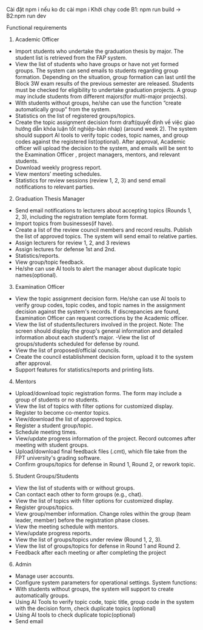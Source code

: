 Cài đặt  npm i nếu ko đc cài mpn i 
Khởi chạy code B1: npm run build -> B2:npm run dev

Functional requirements
1.	Academic Officer
- Import students who undertake the graduation thesis by major. The student list is retrieved from the FAP system.
- View the list of students who have groups or have not yet formed groups. The system can send emails to students regarding group formation. Depending on the situation, group formation can last until the Block 3W exam results of the previous semester are released. Students must be checked for eligibility to undertake graduation projects. A group may include students from different majors(for multi-major projects).
- With  students without groups, he/she can use the function “create automatically group” from the system. 
- Statistics on the list of registered groups/topics.
- Create the topic assignment decision form draft(quyết định về việc giao hướng dẫn khóa luận tốt nghiệp-bản nháp) (around week 2). The system should support AI tools to verify topic codes, topic names, and group codes against the registered list(optional). After approval, Academic officer will upload the decision to the system, and emails will be sent to the Examination Officer , project managers, mentors, and relevant students.
- Download weekly progress report.
- View mentors’ meeting schedules.
- Statistics for review sessions (review 1, 2, 3) and send email notifications to relevant parties.
2.	Graduation Thesis Manager
- Send email notifications to lecturers about accepting topics (Rounds 1, 2, 3), including the registration template form format.
- Import topics from businesses(if have).
- Create a list of the review council members and record results. Publish the list of approved topics. The system will send email to relative parties.
- Assign lecturers for review 1, 2, and 3 reviews
- Assign lectures for defense 1st and 2nd.
- Statistics/reports.
- View group/topic feedback.
- He/she can use AI tools to alert the manager about duplicate topic names(optional).
3.	Examination Officer
- View the topic assignment decision form.  He/she can use AI tools to verify group codes, topic codes, and topic names in the assignment decision against the system's records. If discrepancies are found, Examination Officer can request corrections by the Academic officer.
- View the list of students/lecturers involved in the project. Note: The screen should display the group's general information and detailed information about each student’s major.
-View the list of groups/students scheduled for defense by round.
- View the list of proposed/official councils.
- Create the council establishment decision form, upload it to the system after approval.
- Support features for statistics/reports and printing lists.
4.	Mentors
- Upload/download topic registration forms. The form may include a group of students or no students.
- View the list of topics with filter options for customized display.
- Register to become co-mentor topics.
- View/download  the list of approved topics.
- Register a student group/topic.
- Schedule meeting times.
- View/update progress information of the project. Record outcomes after meeting with student groups.
- Upload/download final feedback files (.cmt), which file take from the FPT university's grading software.
- Confirm groups/topics for defense in Round 1, Round 2, or rework topic.
5.	Student Groups/Students
- View the list of students with or without groups.
- Can contact each other to form groups (e.g., chat).
- View the list of topics with filter options for customized display.
- Register groups/topics.
- View group/member information. Change roles within the group (team leader, member) before the registration phase closes.
- View the meeting schedule with mentors.
- View/update progress reports.
- View the list of groups/topics under review (Round 1, 2, 3).
- View the list of groups/topics for defense in Round 1 and Round 2.
-  Feedback after each meeting or after completing the project
6.	Admin
- Manage user accounts.
- Configure system parameters for operational settings.
	System functions:
-  With  students without groups, the system will support to create automatically  groups.
- Using AI Tools to verify topic code, topic title, group code in the system with the decision form, check duplicate topics (optional)
- Using AI tools to check duplicate topic(optional)
- Send email

